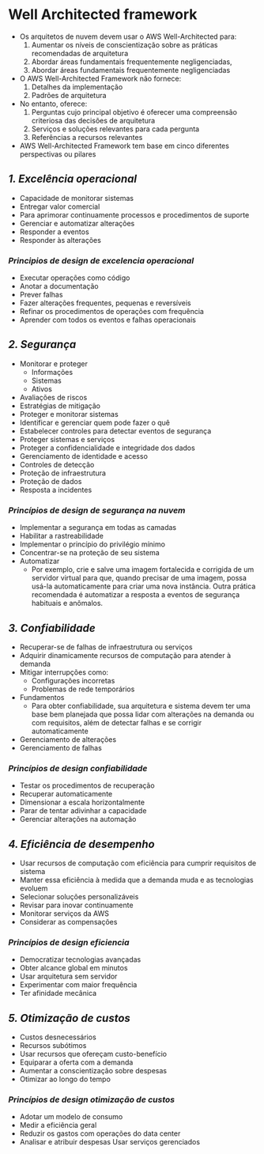 # **Well Architected framework**

- Os arquitetos de nuvem devem usar o AWS Well-Architected para:
  1. Aumentar os níveis de conscientização sobre as práticas recomendadas de arquitetura
  2. Abordar áreas fundamentais frequentemente negligenciadas,
  3. Abordar áreas fundamentais frequentemente negligenciadas
- O AWS Well-Architected Framework não fornece:
  1. Detalhes da implementação
  2. Padrões de arquitetura
- No entanto, oferece:
  1. Perguntas cujo principal objetivo é oferecer uma compreensão criteriosa das decisões de arquitetura
  2. Serviços e soluções relevantes para cada pergunta
  3. Referências a recursos relevantes
- AWS Well-Architected Framework tem base em cinco diferentes perspectivas ou pilares

## **_1. Excelência operacional_**

- Capacidade de monitorar sistemas
- Entregar valor comercial
- Para aprimorar continuamente processos e procedimentos de suporte
- Gerenciar e automatizar alterações
- Responder a eventos
- Responder às alterações

### **_Principios de design de excelencia operacional_**

- Executar operações como código
- Anotar a documentação
- Prever falhas
- Fazer alterações frequentes, pequenas e reversíveis
- Refinar os procedimentos de operações com frequência
- Aprender com todos os eventos e falhas operacionais

## **_2. Segurança_**

- Monitorar e proteger
  - Informações
  - Sistemas
  - Ativos
- Avaliações de riscos
- Estratégias de mitigação
- Proteger e monitorar sistemas
- Identificar e gerenciar quem pode fazer o quê
- Estabelecer controles para detectar eventos de segurança
- Proteger sistemas e serviços
- Proteger a confidencialidade e integridade dos dados
- Gerenciamento de identidade e acesso
- Controles de detecção
- Proteção de infraestrutura
- Proteção de dados
- Resposta a incidentes

### **_Princípios de design de segurança na nuvem_**

- Implementar a segurança em todas as camadas
- Habilitar a rastreabilidade
- Implementar o princípio do privilégio mínimo
- Concentrar-se na proteção de seu sistema
- Automatizar
  - Por exemplo, crie e salve uma imagem fortalecida e corrigida de um servidor virtual para que, quando precisar de uma imagem, possa usá-la automaticamente para criar uma nova instância. Outra prática recomendada é automatizar a resposta a eventos de segurança habituais e anômalos.

## **_3. Confiabilidade_**

- Recuperar-se de falhas de infraestrutura ou serviços
- Adquirir dinamicamente recursos de computação para atender à demanda
- Mitigar interrupções como:
  - Configurações incorretas
  - Problemas de rede temporários
- Fundamentos
  - Para obter confiabilidade, sua arquitetura e sistema devem ter uma base bem planejada que possa lidar com alterações na demanda ou com requisitos, além de detectar falhas e se corrigir automaticamente
- Gerenciamento de alterações
- Gerenciamento de falhas

### **_Princípios de design confiabilidade_**

- Testar os procedimentos de recuperação
- Recuperar automaticamente
- Dimensionar a escala horizontalmente
- Parar de tentar adivinhar a capacidade
- Gerenciar alterações na automação

## **_4. Eficiência de desempenho_**

- Usar recursos de computação com eficiência para cumprir requisitos de sistema
- Manter essa eficiência à medida que a demanda muda e as tecnologias evoluem
- Selecionar soluções personalizáveis
- Revisar para inovar continuamente
- Monitorar serviços da AWS
- Considerar as compensações

### **_Princípios de design eficiencia_**

- Democratizar tecnologias avançadas
- Obter alcance global em minutos
- Usar arquitetura sem servidor
- Experimentar com maior frequência
- Ter afinidade mecânica

## **_5. Otimização de custos_**

- Custos desnecessários
- Recursos subótimos
- Usar recursos que ofereçam custo-benefício
- Equiparar a oferta com a demanda
- Aumentar a conscientização sobre despesas
- Otimizar ao longo do tempo

### **_Princípios de design otimização de custos_**

- Adotar um modelo de consumo
- Medir a eficiência geral
- Reduzir os gastos com operações do data center
- Analisar e atribuir despesas Usar serviços gerenciados
